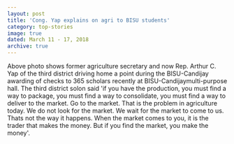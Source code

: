 ```yaml
---
layout: post
title: 'Cong. Yap explains on agri to BISU students'
category: top-stories
image: true
dated: March 11 - 17, 2018
archive: true
---
```


Above photo shows former agriculture secretary and now Rep. Arthur C. Yap of the third district driving home a point during the BISU-Candijay awarding of checks to 365 scholars recently at BISU-Candijaymulti-purpose hall. The third district solon said 'if you have the production, you must find a way to package, you must find a way to consolidate, you must find a way to deliver to the market. Go to the market. That is the problem in agriculture today. We do not look for the market. We wait for the market to come to us. Thats not the way it happens. When the market comes to you, it is the trader that makes the money. But if you find the market, you make the money'.